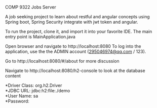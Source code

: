 COMP 9322 Jobs Server

 A job seeking project to learn about restful and angular concepts using
 Spring boot, Spring Security integrate with jwt token and angular.

To run the project, clone it, and import it into your favorite IDE.
The main entry point is MainApplication.java

Open browser and navigate to http://localhost:8080
To log into the application, use the the ADMIN account (295046974@qq.com / 123). <br>

Go to http://localhost:8080/#/about for more discussion

Navigate to http://localhost:8080/h2-console to look at the database content <br>

   *Driver Class: org.h2.Driver <br>
   *JDBC URL: jdbc:h2:file:./demo <br>
   *User Name: sa <br>
   *Password: <br>
